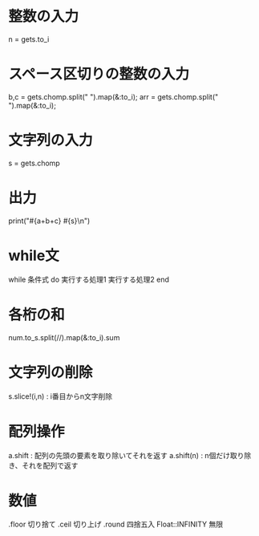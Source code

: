 # 整数の入力
n = gets.to_i
# スペース区切りの整数の入力
b,c = gets.chomp.split(" ").map(&:to_i);
arr = gets.chomp.split(" ").map(&:to_i);
# 文字列の入力
s = gets.chomp
# 出力
print("#{a+b+c} #{s}\n")
# while文
while 条件式 do
  実行する処理1
  実行する処理2
end
# 各桁の和
num.to_s.split(//).map(&:to_i).sum
# 文字列の削除
s.slice!(i,n) : i番目からn文字削除
# 配列操作
a.shift : 配列の先頭の要素を取り除いてそれを返す
a.shift(n) : n個だけ取り除き、それを配列で返す
# 数値
.floor 切り捨て
.ceil  切り上げ
.round 四捨五入
Float::INFINITY 無限